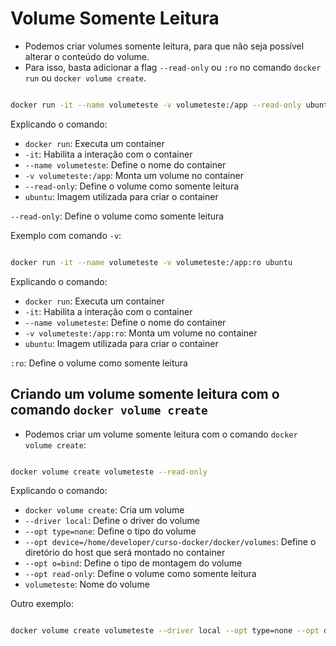 # Volume Somente Leitura

- Podemos criar volumes somente leitura, para que não seja possível alterar o conteúdo do volume.
- Para isso, basta adicionar a flag `--read-only` ou `:ro` no comando `docker run` ou `docker volume create`.

```bash

docker run -it --name volumeteste -v volumeteste:/app --read-only ubuntu

```

Explicando o comando:

- `docker run`: Executa um container
- `-it`: Habilita a interação com o container
- `--name volumeteste`: Define o nome do container
- `-v volumeteste:/app`: Monta um volume no container
- `--read-only`: Define o volume como somente leitura
- `ubuntu`: Imagem utilizada para criar o container

`--read-only`: Define o volume como somente leitura

Exemplo com comando `-v`:

```bash

docker run -it --name volumeteste -v volumeteste:/app:ro ubuntu

```

Explicando o comando:

- `docker run`: Executa um container
- `-it`: Habilita a interação com o container
- `--name volumeteste`: Define o nome do container
- `-v volumeteste:/app:ro`: Monta um volume no container
- `ubuntu`: Imagem utilizada para criar o container

`:ro`: Define o volume como somente leitura


## Criando um volume somente leitura com o comando `docker volume create`

- Podemos criar um volume somente leitura com o comando `docker volume create`:

```bash

docker volume create volumeteste --read-only

```

Explicando o comando:

- `docker volume create`: Cria um volume
- `--driver local`: Define o driver do volume
- `--opt type=none`: Define o tipo do volume
- `--opt device=/home/developer/curso-docker/docker/volumes`: Define o diretório do host que será montado no container
- `--opt o=bind`: Define o tipo de montagem do volume
- `--opt read-only`: Define o volume como somente leitura
- `volumeteste`: Nome do volume


Outro exemplo:

```bash

docker volume create volumeteste --driver local --opt type=none --opt device=/home/developer/curso-docker/docker/volumes --opt o=bind --opt read-only

```